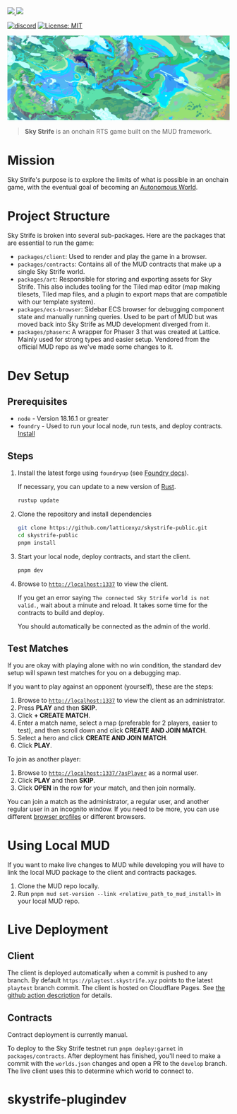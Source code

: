 <a href="https://twitter.com/skystrifeHQ">
  <img src="https://img.shields.io/twitter/follow/skystrifeHQ?style=social"/>
</a>
<a href="https://twitter.com/latticexyz">
  <img src="https://img.shields.io/twitter/follow/latticexyz?style=social"/>
</a>

[![discord](https://img.shields.io/badge/join-latticexyz-black?logo=discord&logoColor=white)](https://discord.gg/latticexyz)
[![License: MIT](https://img.shields.io/badge/License-MIT-blue.svg)](https://opensource.org/licenses/MIT)

![sky strife cloud background](packages/client/src/public/assets/background.png)

> **Sky Strife** is an onchain RTS game built on the MUD framework.

# Mission

Sky Strife's purpose is to explore the limits of what is possible in an onchain game, with the eventual goal of becoming an [Autonomous World](https://0xparc.org/blog/autonomous-worlds).

# Project Structure

Sky Strife is broken into several sub-packages. Here are the packages that are essential to run the game:

- `packages/client`: Used to render and play the game in a browser.
- `packages/contracts`: Contains all of the MUD contracts that make up a single Sky Strife world.
- `packages/art`: Responsible for storing and exporting assets for Sky Strife. This also includes tooling for the Tiled map editor (map making tilesets, Tiled map files, and a plugin to export maps that are compatible with our template system).
- `packages/ecs-browser`: Sidebar ECS browser for debugging component state and manually running queries. Used to be part of MUD but was moved back into Sky Strife as MUD development diverged from it.
- `packages/phaserx`: A wrapper for Phaser 3 that was created at Lattice. Mainly used for strong types and easier setup. Vendored from the official MUD repo as we've made some changes to it.

# Dev Setup

## Prerequisites

- `node` - Version 18.16.1 or greater
- `foundry` - Used to run your local node, run tests, and deploy contracts. [Install](https://github.com/foundry-rs/foundry#installation)

## Steps

1. Install the latest forge using `foundryup` (see [Foundry docs](https://book.getfoundry.sh/getting-started/installation)).

   If necessary, you can update to a new version of [Rust](https://doc.rust-lang.org/book/ch01-01-installation.html).

   ```sh copy
   rustup update
   ```

2. Clone the repository and install dependencies

   ```sh copy
   git clone https://github.com/latticexyz/skystrife-public.git
   cd skystrife-public
   pnpm install
   ```

3. Start your local node, deploy contracts, and start the client.

   ```sh copy
   pnpm dev
   ```

4. Browse to [`http://localhost:1337`](http://localhost:1337) to view the client.

   If you get an error saying `The connected Sky Strife world is not valid.`, wait about a minute and reload.
   It takes some time for the contracts to build and deploy.

   You should automatically be connected as the admin of the world.

## Test Matches

If you are okay with playing alone with no win condition, the standard dev setup will spawn test matches for you on a debugging map.

If you want to play against an opponent (yourself), these are the steps:

1. Browse to [`http://localhost:1337`](http://localhost:1337) to view the client as an administrator.
1. Press **PLAY** and then **SKIP**.
1. Click **+ CREATE MATCH**.
1. Enter a match name, select a map (preferable for 2 players, easier to test), and then scroll down and click **CREATE AND JOIN MATCH**.
1. Select a hero and click **CREATE AND JOIN MATCH**.
1. Click **PLAY**.

To join as another player:

1. Browse to [`http://localhost:1337/?asPlayer`](http://localhost:1337/?asPlayer) as a normal user.
1. Click **PLAY** and then **SKIP**.
1. Click **OPEN** in the row for your match, and then join normally.

You can join a match as the administrator, a regular user, and another regular user in an incognito window.
If you need to be more, you can use different [browser profiles](https://support.google.com/chrome/answer/2364824?hl=en&co=GENIE.Platform%3DDesktop) or different browsers.

# Using Local MUD

If you want to make live changes to MUD while developing you will have to link the local MUD package to the client and contracts packages.

1. Clone the MUD repo locally.
2. Run `pnpm mud set-version --link <relative_path_to_mud_install>` in your local MUD repo.

# Live Deployment

## Client

The client is deployed automatically when a commit is pushed to any branch. By default `https://playtest.skystrife.xyz` points to the latest `playtest` branch commit. The client is hosted on Cloudflare Pages. See [the github action description](.github/workflows/build-client.yml) for details.

## Contracts

Contract deployment is currently manual.

To deploy to the Sky Strife testnet run `pnpm deploy:garnet` in `packages/contracts`. After deployment has finished, you'll need to make a commit with the `worlds.json` changes and open a PR to the `develop` branch. The live client uses this to determine which world to connect to.
# skystrife-plugindev
